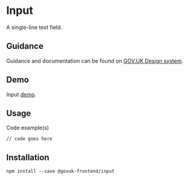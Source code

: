 # Input

A single-line text field.

## Guidance

Guidance and documentation can be found on [GOV.UK Design system](linkgoeshere).

## Demo

Input [demo](linkgoeshere).

## Usage

Code example(s)

```
// code goes here
```



## Installation

```
npm install --save @govuk-frontend/input
```


